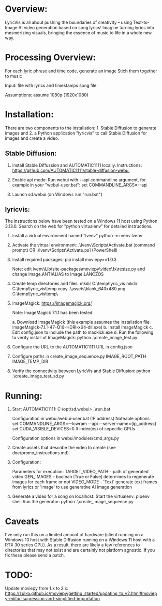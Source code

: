 # Overview:

LyricVis is all about pushing the boundaries of creativity – using Text-to-Image AI video generation based on song lyrics! Imagine turning lyrics into mesmerizing visuals, bringing the essence of music to life in a whole new way.

# Processing Overview:

For each lyric phrase and time code, generate an image
Stich them together to music

Input:
	file with lyrics and timestamps
	song file

Assumptions: assume 1080p (1920x1080)

# Installation:

There are two components to the installation: 1. Stable Diffusion to generate images and 2. a Python application "lyricvis" to call Stable Diffusion for images and create a video.

## Stable Diffusion:

1. Install Stable Diffussion and AUTOMATIC1111 locally.
	Instructions: https://github.com/AUTOMATIC1111/stable-diffusion-webui

2. Enable api mode:
	Run webui with --api commandline argument, for example in your "webui-user.bat": set COMMANDLINE_ARGS=--api

2. Launch sd.webui (on Windows run "run.bat")

## lyricvis:

The instructions below have been tested on a Windows 11 host using Python 3.13.0. Search on the web for "python virtualenv" for detailed instructions.

1. Install a virtual environment named "lvenv"
	python -m venv lvenv

2. Activate the virtual environment:
	.\lvenv\Scripts\Activate.bat (command prompt)
	OR
	.\lvenv\Scripts\Activate.ps1 (PowerShell)

3. Install required packages:
	pip install moviepy==1.0.3 

	Note: edit lvenv\Lib\site-packages\moviepy\video\fx\resize.py and change Image.ANTIALIAS to Image.LANCZOS

4. Create temp directories and files:
	mkdir C:\temp\lyric_vis
	mkdir C:\temp\lyric_vis\temp
 	copy .\assets\blank_640x480.png C:\temp\lyric_vis\temp\

5. ImageMagick: https://imagemagick.org/

	Note: ImageMagick 7.1.1 has been tested

	a. Download ImageMagick (this example assumes the installation file: ImageMagick-7.1.1-47-Q16-HDRI-x64-dll.exe)
	b. Install ImageMagick
	c. Edit config.json to include the path to mackick.exe
	d. Run the following to verify install of ImageMagick:
		python .\create_image_test.py

6. Configure the URL to the AUTOMATIC1111 URL in config.json

7. Configure paths in create_image_sequence.py
    IMAGE_ROOT_PATH
	IMAGE_TEMP_DIR

8. Verify the connectivity between LyricVis and Stable Diffusion:
		python .\create_image_test_sd.py



# Running:


1. Start AUTOMATIC1111:
	C:\opt\sd.webui> .\run.bat

	Configuration in webui/webui-user.bat (IP address)
		Noteable options: 
			set COMMANDLINE_ARGS=--lowram --api --server-name={ip_address}
			set CUDA_VISIBLE_DEVICES=0  # index(es) of sepecific GPUs

	Configuration options in webui/modules/cmd_args.py

2. Create assets that describe the video to create (see doc/promo_instructions.md)

3. Configuration:

    Parameters for execution:
        TARGET_VIDEO_PATH - path of generated video
        GEN_IMAGES - boolean (True or False) determines to regenerate images for each frame or not
		VIDEO_MODE - 'Text' generate text frames from lyrics or 'Image' to use generative AI image generation


4. Generate a video for a song on localhost:
	Start the virtualenv:
		pipenv shell
	Run the generator:
		python .\create_image_sequence.py

# Caveats

I've only run this on a limited amount of hardware (client running on a Windows 10 host with Stable Diffusion running on a Windows 11 host with a RTX 30 series GPU). As a result, there are likely a few references
to directories that may not exist and are certainly not platform agnostic. If you fix these please send a patch.


# TODO:

Update moviepy from 1.x to 2.x:
https://zulko.github.io/moviepy/getting_started/updating_to_v2.html#moviepy-editor-supression-and-simplified-importation